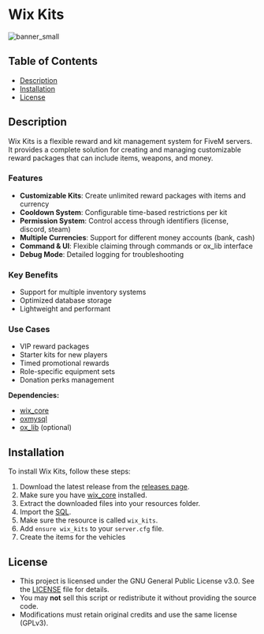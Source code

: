 # Wix Kits
![banner_small](https://github.com/user-attachments/assets/b7ac06ab-aee0-41ea-b7c0-d0b3c2cc18b2)

## Table of Contents
- [Description](#description)
- [Installation](#installation)
- [License](#license)

## Description
Wix Kits is a flexible reward and kit management system for FiveM servers. It provides a complete solution for creating and managing customizable reward packages that can include items, weapons, and money.

### Features
- **Customizable Kits**: Create unlimited reward packages with items and currency
- **Cooldown System**: Configurable time-based restrictions per kit
- **Permission System**: Control access through identifiers (license, discord, steam)
- **Multiple Currencies**: Support for different money accounts (bank, cash)
- **Command & UI**: Flexible claiming through commands or ox_lib interface
- **Debug Mode**: Detailed logging for troubleshooting

### Key Benefits
- Support for multiple inventory systems
- Optimized database storage
- Lightweight and performant

### Use Cases
- VIP reward packages
- Starter kits for new players
- Timed promotional rewards
- Role-specific equipment sets
- Donation perks management

**Dependencies:**
- [wix_core](https://github.com/Wix-Development/wix_core)
- [oxmysql](https://github.com/communityox/oxmysql)
- [ox_lib](https://github.com/CommunityOx/ox_lib) (optional)

## Installation
To install Wix Kits, follow these steps:
1. Download the latest release from the [releases page](https://github.com/Wix-Development/wix_kits/releases).
2. Make sure you have [wix_core](https://github.com/Wix-Development/wix_core) installed.
3. Extract the downloaded files into your resources folder.
4. Import the [SQL](https://github.com/Wix-Development/wix_kits/blob/main/IMPORT.sql).
5. Make sure the resource is called `wix_kits`.
6. Add `ensure wix_kits` to your `server.cfg` file.
7. Create the items for the vehicles

## License
- This project is licensed under the GNU General Public License v3.0. See the [LICENSE](LICENSE) file for details.
- You may **not** sell this script or redistribute it without providing the source code.  
- Modifications must retain original credits and use the same license (GPLv3).
